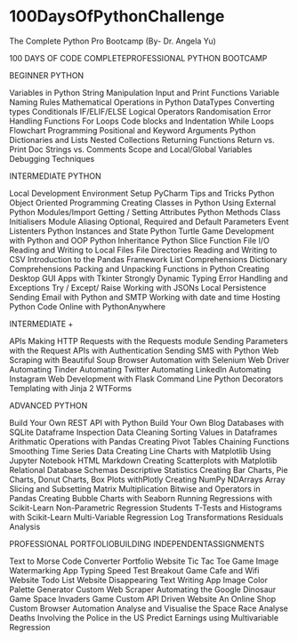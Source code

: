 # 100DaysOfPythonChallenge
The Complete Python Pro Bootcamp (By- Dr. Angela Yu)

100 DAYS OF CODE COMPLETEPROFESSIONAL PYTHON BOOTCAMP





BEGINNER PYTHON

Variables in Python
String Manipulation
Input and Print Functions
Variable Naming Rules
Mathematical Operations in Python
DataTypes
Converting types
Conditionals IF/ELIF/ELSE
Logical Operators
Randomisation
Error Handling
Functions
For Loops
Code blocks and Indentation
While Loops
Flowchart Programming
Positional and Keyword Arguments
Python Dictionaries and Lists
Nested Collections
Returning Functions
Return vs. Print
Doc Strings vs. Comments
Scope and Local/Global Variables
Debugging Techniques







INTERMEDIATE PYTHON

Local Development Environment Setup
PyCharm Tips and Tricks
Python Object Oriented Programming
Creating Classes in Python
Using External Python Modules/Import
Getting / Setting Attributes
Python Methods
Class Initialisers
Module Aliasing
Optional, Required and Default Parameters
Event Listenters
Python Instances and State
Python Turtle
Game Development with Python and OOP
Python Inheritance
Python Slice Function
File I/O Reading and Writing to Local Files
File Directories
Reading and Writing to CSV
Introduction to the Pandas Framework
List Comprehensions
Dictionary Comprehensions
Packing and Unpacking Functions in Python
Creating Desktop GUI Apps with Tkinter
Strongly Dynamic Typing
Error Handling and Exceptions
Try / Except/ Raise
Working with JSONs
Local Persistence
Sending Email with Python and SMTP
Working with date and time
Hosting Python Code Online with PythonAnywhere







INTERMEDIATE +

APIs
Making HTTP Requests with the Requests module
Sending Parameters with the Request
APIs with Authentication
Sending SMS with Python
Web Scraping with Beautiful Soup
Browser Automation with Selenium Web Driver
Automating Tinder
Automating Twitter
Automating LinkedIn
Automating Instagram
Web Development with Flask
Command Line
Python Decorators
Templating with Jinja 2
WTForms







ADVANCED PYTHON

Build Your Own REST API with Python
Build Your Own Blog
Databases with SQLite
Dataframe Inspection
Data Cleaning
Sorting Values in Dataframes
Arithmatic Operations with Pandas
Creating Pivot Tables
Chaining Functions
Smoothing Time Series Data
Creating Line Charts with Matplotlib
Using Jupyter Notebook
HTML Markdown
Creating Scatterplots with Matplotlib
Relational Database Schemas
Descriptive Statistics
Creating Bar Charts, Pie Charts, Donut Charts, Box Plots withPlotly
Creating NumPy NDArrays
Array Slicing and Subsetting
Matrix Multiplication
Bitwise and Operators in Pandas
Creating Bubble Charts with Seaborn
Running Regressions with Scikit-Learn
Non-Parametric Regression
Students T-Tests and Histograms with Scikit-Learn
Multi-Variable Regression
Log Transformations
Residuals Analysis






PROFESSIONAL PORTFOLIOBUILDING INDEPENDENTASSIGNMENTS

Text to Morse Code Converter
Portfolio Website
Tic Tac Toe Game
Image Watermarking App
Typing Speed Test
Breakout Game
Cafe and Wifi Website
Todo List Website
Disappearing Text Writing App
Image Color Palette Generator
Custom Web Scraper
Automating the Google Dinosaur Game
Space Invaders Game
Custom API Driven Website
An Online Shop
Custom Browser Automation
Analyse and Visualise the Space Race
Analyse Deaths Involving the Police in the US
Predict Earnings using Multivariable Regression
